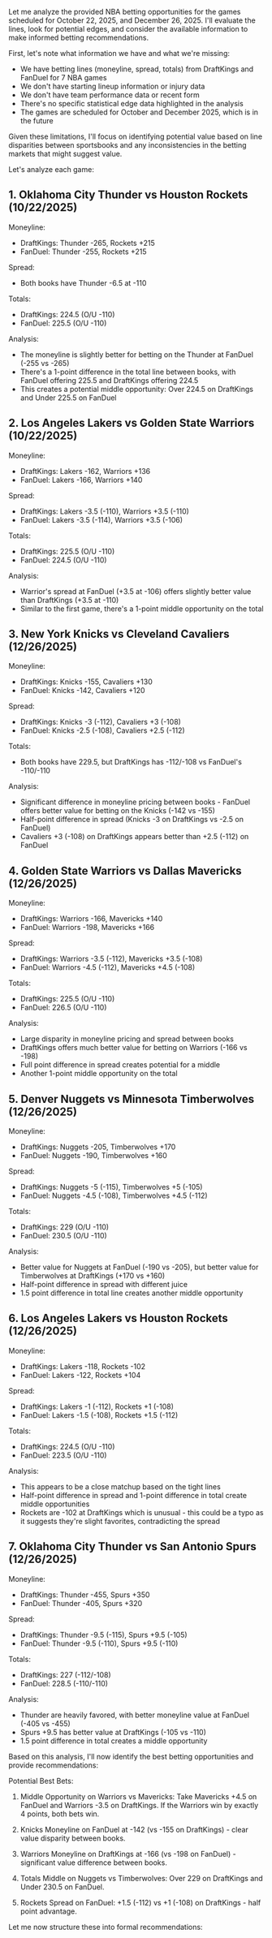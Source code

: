 Let me analyze the provided NBA betting opportunities for the games scheduled for October 22, 2025, and December 26, 2025. I'll evaluate the lines, look for potential edges, and consider the available information to make informed betting recommendations.

First, let's note what information we have and what we're missing:
- We have betting lines (moneyline, spread, totals) from DraftKings and FanDuel for 7 NBA games
- We don't have starting lineup information or injury data
- We don't have team performance data or recent form
- There's no specific statistical edge data highlighted in the analysis
- The games are scheduled for October and December 2025, which is in the future

Given these limitations, I'll focus on identifying potential value based on line disparities between sportsbooks and any inconsistencies in the betting markets that might suggest value.

Let's analyze each game:

## 1. Oklahoma City Thunder vs Houston Rockets (10/22/2025)

Moneyline:
- DraftKings: Thunder -265, Rockets +215
- FanDuel: Thunder -255, Rockets +215

Spread:
- Both books have Thunder -6.5 at -110

Totals:
- DraftKings: 224.5 (O/U -110)
- FanDuel: 225.5 (O/U -110)

Analysis:
- The moneyline is slightly better for betting on the Thunder at FanDuel (-255 vs -265)
- There's a 1-point difference in the total line between books, with FanDuel offering 225.5 and DraftKings offering 224.5
- This creates a potential middle opportunity: Over 224.5 on DraftKings and Under 225.5 on FanDuel

## 2. Los Angeles Lakers vs Golden State Warriors (10/22/2025)

Moneyline:
- DraftKings: Lakers -162, Warriors +136
- FanDuel: Lakers -166, Warriors +140

Spread:
- DraftKings: Lakers -3.5 (-110), Warriors +3.5 (-110)
- FanDuel: Lakers -3.5 (-114), Warriors +3.5 (-106)

Totals:
- DraftKings: 225.5 (O/U -110)
- FanDuel: 224.5 (O/U -110)

Analysis:
- Warrior's spread at FanDuel (+3.5 at -106) offers slightly better value than DraftKings (+3.5 at -110)
- Similar to the first game, there's a 1-point middle opportunity on the total

## 3. New York Knicks vs Cleveland Cavaliers (12/26/2025)

Moneyline:
- DraftKings: Knicks -155, Cavaliers +130
- FanDuel: Knicks -142, Cavaliers +120

Spread:
- DraftKings: Knicks -3 (-112), Cavaliers +3 (-108)
- FanDuel: Knicks -2.5 (-108), Cavaliers +2.5 (-112)

Totals:
- Both books have 229.5, but DraftKings has -112/-108 vs FanDuel's -110/-110

Analysis:
- Significant difference in moneyline pricing between books - FanDuel offers better value for betting on the Knicks (-142 vs -155)
- Half-point difference in spread (Knicks -3 on DraftKings vs -2.5 on FanDuel)
- Cavaliers +3 (-108) on DraftKings appears better than +2.5 (-112) on FanDuel

## 4. Golden State Warriors vs Dallas Mavericks (12/26/2025)

Moneyline:
- DraftKings: Warriors -166, Mavericks +140
- FanDuel: Warriors -198, Mavericks +166

Spread:
- DraftKings: Warriors -3.5 (-112), Mavericks +3.5 (-108)
- FanDuel: Warriors -4.5 (-112), Mavericks +4.5 (-108)

Totals:
- DraftKings: 225.5 (O/U -110)
- FanDuel: 226.5 (O/U -110)

Analysis:
- Large disparity in moneyline pricing and spread between books
- DraftKings offers much better value for betting on Warriors (-166 vs -198)
- Full point difference in spread creates potential for a middle
- Another 1-point middle opportunity on the total

## 5. Denver Nuggets vs Minnesota Timberwolves (12/26/2025)

Moneyline:
- DraftKings: Nuggets -205, Timberwolves +170
- FanDuel: Nuggets -190, Timberwolves +160

Spread:
- DraftKings: Nuggets -5 (-115), Timberwolves +5 (-105)
- FanDuel: Nuggets -4.5 (-108), Timberwolves +4.5 (-112)

Totals:
- DraftKings: 229 (O/U -110)
- FanDuel: 230.5 (O/U -110)

Analysis:
- Better value for Nuggets at FanDuel (-190 vs -205), but better value for Timberwolves at DraftKings (+170 vs +160)
- Half-point difference in spread with different juice
- 1.5 point difference in total line creates another middle opportunity

## 6. Los Angeles Lakers vs Houston Rockets (12/26/2025)

Moneyline:
- DraftKings: Lakers -118, Rockets -102
- FanDuel: Lakers -122, Rockets +104

Spread:
- DraftKings: Lakers -1 (-112), Rockets +1 (-108)
- FanDuel: Lakers -1.5 (-108), Rockets +1.5 (-112)

Totals:
- DraftKings: 224.5 (O/U -110)
- FanDuel: 223.5 (O/U -110)

Analysis:
- This appears to be a close matchup based on the tight lines
- Half-point difference in spread and 1-point difference in total create middle opportunities
- Rockets are -102 at DraftKings which is unusual - this could be a typo as it suggests they're slight favorites, contradicting the spread

## 7. Oklahoma City Thunder vs San Antonio Spurs (12/26/2025)

Moneyline:
- DraftKings: Thunder -455, Spurs +350
- FanDuel: Thunder -405, Spurs +320

Spread:
- DraftKings: Thunder -9.5 (-115), Spurs +9.5 (-105)
- FanDuel: Thunder -9.5 (-110), Spurs +9.5 (-110)

Totals:
- DraftKings: 227 (-112/-108)
- FanDuel: 228.5 (-110/-110)

Analysis:
- Thunder are heavily favored, with better moneyline value at FanDuel (-405 vs -455)
- Spurs +9.5 has better value at DraftKings (-105 vs -110)
- 1.5 point difference in total creates a middle opportunity

Based on this analysis, I'll now identify the best betting opportunities and provide recommendations:

Potential Best Bets:

1. Middle Opportunity on Warriors vs Mavericks: Take Mavericks +4.5 on FanDuel and Warriors -3.5 on DraftKings. If the Warriors win by exactly 4 points, both bets win.

2. Knicks Moneyline on FanDuel at -142 (vs -155 on DraftKings) - clear value disparity between books.

3. Warriors Moneyline on DraftKings at -166 (vs -198 on FanDuel) - significant value difference between books.

4. Totals Middle on Nuggets vs Timberwolves: Over 229 on DraftKings and Under 230.5 on FanDuel.

5. Rockets Spread on FanDuel: +1.5 (-112) vs +1 (-108) on DraftKings - half point advantage.

Let me now structure these into formal recommendations: